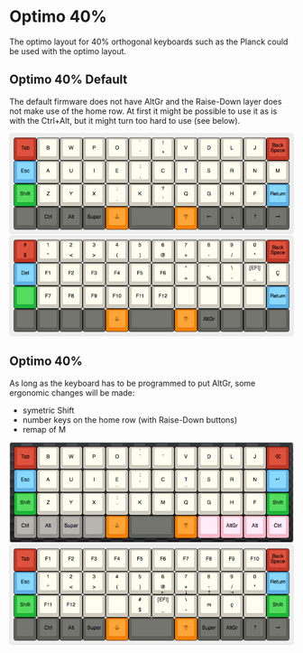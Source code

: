 # Optimo 40%

The optimo layout for 40% orthogonal keyboards such as the Planck could
be used with the optimo layout. 

## Optimo 40% Default

The default firmware does not have AltGr and the Raise-Down layer does not make use of the home row. At first it might be possible to use it as is with the Ctrl+Alt, but it might turn too hard to use (see below). 

![Optimo 40 Default](bepo-Optimo-40-Default.png)
![Optimo 40 Default Raise-Down](bepo-Optimo-40-Default-RD.png)

## Optimo 40%

As long as the keyboard has to be programmed to put AltGr, some
ergonomic changes will be made:

* symetric Shift
* number keys on the home row (with Raise-Down buttons)
* remap of M

![Optimo 40](bepo-Optimo-40.png)
![Optimo 40 Raise-Down](bepo-Optimo-40-RD.png)
